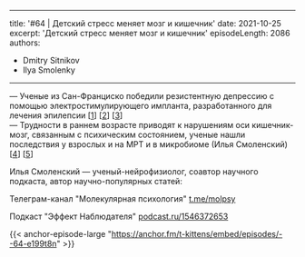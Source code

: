
---
title: '#64 | Детский стресс меняет мозг и кишечник'
date: 2021-10-25
excerpt: 'Детский стресс меняет мозг и кишечник'
episodeLength: 2086
authors:
  - Dmitry Sitnikov
  - Ilya Smolenky
---

— Ученые из Сан-Франциско победили резистентную депрессию с помощью электростимулирующего импланта, разработанного для лечения эпилепсии [[1](https://nplus1.ru/news/2021/10/06/dbs-v-resistant-depression)] [[2](https://www.livescience.com/brain-implant-proof-of-concept-depression-treatment)] [[3](https://www.nature.com/articles/s41591-021-01480-w.epdf?sharing_token=1-jNgecUW--vH7PDkP72z9RgN0jAjWel9jnR3ZoTv0OENVucj8CQ-y2bx9fgG_cpmA5jBhj9mcgksUMx_6MOW-u3ARCURLu0e0cy92gG5wbR254hYEJWH8ETi8Uy5PJNf5duhMrDNsTLEzM1SIMI8fbvNtaEDiRebGkkAJM_uw1Lcd7_8dVCBcZCuKWC1HtFubmwXShGlfnSubALY5FNTJ8pELPSpLpLPvh_gyUi66N6AQ_WaRqnDBNtqn-1ezLruB-uI1PUV6t6NAo3uZDqvuBe0NOhjFYPFvh82zqP3iA=)]<br/>
— Трудности в раннем возрасте приводят к нарушениям оси кишечник-мозг, связанным с психическим состоянием, ученые нашли последствия у взрослых и на МРТ и в микробиоме (Илья Смоленский) [[4](https://teletype.in/@molpsy/RHcqATbx-XL)] [[5](https://www.sciencedirect.com/science/article/pii/S2352289521000564)]

Илья Смоленский — ученый-нейрофизиолог, соавтор научного подкаста, автор научно-популярных статей:

Телеграм-канал "Молекулярная психология" [t.me/molpsy](https://t.me/molpsy)

Подкаст "Эффект Наблюдателя" [podcast.ru/1546372653](https://podcast.ru/1546372653)

{{< anchor-episode-large "https://anchor.fm/t-kittens/embed/episodes/--64-e199t8n" >}}
